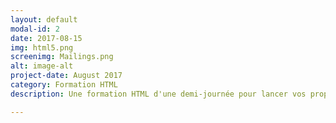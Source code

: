 ```yaml
---
layout: default
modal-id: 2
date: 2017-08-15
img: html5.png
screenimg: Mailings.png
alt: image-alt
project-date: August 2017
category: Formation HTML
description: Une formation HTML d'une demi-journée pour lancer vos propres campagnes de mailing. Apprenez tout sur l'envoi de mail publicitaires en une demi-journée! Contactez-moi pour un devis GRATUIT!

---
```


